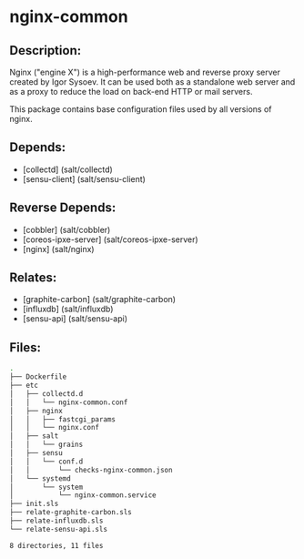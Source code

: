 # nginx-common

## Description:

Nginx ("engine X") is a high-performance web and reverse proxy server created by Igor Sysoev. It can be used both as a standalone web server and as a proxy to reduce the load on back-end HTTP or mail servers.

This package contains base configuration files used by all versions of nginx.

## Depends:

  -  [collectd] (salt/collectd)
  -  [sensu-client] (salt/sensu-client)

## Reverse Depends:

  -  [cobbler] (salt/cobbler)
  -  [coreos-ipxe-server] (salt/coreos-ipxe-server)
  -  [nginx] (salt/nginx)

## Relates:

  -  [graphite-carbon] (salt/graphite-carbon)
  -  [influxdb] (salt/influxdb)
  -  [sensu-api] (salt/sensu-api)

## Files:

```bash
.
├── Dockerfile
├── etc
│   ├── collectd.d
│   │   └── nginx-common.conf
│   ├── nginx
│   │   ├── fastcgi_params
│   │   └── nginx.conf
│   ├── salt
│   │   └── grains
│   ├── sensu
│   │   └── conf.d
│   │       └── checks-nginx-common.json
│   └── systemd
│       └── system
│           └── nginx-common.service
├── init.sls
├── relate-graphite-carbon.sls
├── relate-influxdb.sls
└── relate-sensu-api.sls

8 directories, 11 files
```
